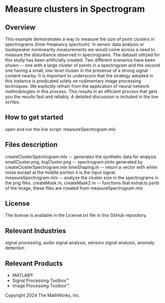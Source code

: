 # Measure clusters in Spectrogram

## Overview
This example demonstrates a way to measure the size of point clusters in spectrograms (time-freqeuncy spectrum).  In sensor data analysis or loudspeaker nonlinearity measurements we would come across a need to measure the disturbance observed in spectrograms. The dataset utilized for this study has been artificially created. Two different scenarios have been shown -- one with a large cluster of points in a spectrogram and the second one having a small, low-level cluster in the presense of a strong signal content nearby. It is important to underscore that the strategy adopted in this instance is predicated solely on rudimentary image processing techniques. We explicitly refrain from the application of neural network methodologies in this process.  This results in an efficient process that gets you the results fast and reliably.  A detailed discussion is included in the live scritps.

## How to get started
open and run the live script:
measureSpectrogram.mlx

## Files description
createClusterSpectrogram.mlx -- generates the synthetic data for analysis
smallCluster.png, bigCluster.png -- spectrogram plots generated by createClusterSpectrogram.mlx
timeShaping.m -- return a vector with white noise except at the middle portion it is the input signal.
measureSpectrogram.mlx -- analyze the cluster size in the spectrograms in the png files.
createMask.m, createMask2.m -- functions that extracts parts of the image, these files are created from measureSpectrogram.mlx

## License
The license is available in the License.txt file in this GitHub repository.

## Relevant Industries
signal processing, audio signal analysis, sensors signal analysis, anomaly detection  

## Relevant Products
 *  MATLAB®
 *  Signal Processing Toolbox™ 
 *  Image Processing Toolbox™

Copyright 2024 The MathWorks, Inc.